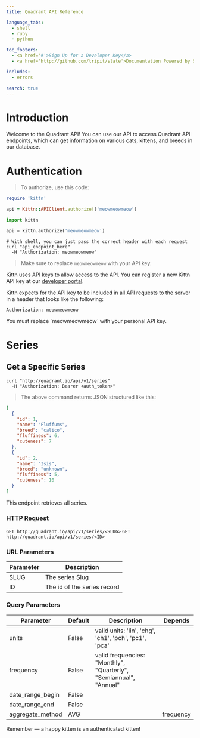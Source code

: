 ```yaml
---
title: Quadrant API Reference

language_tabs:
  - shell
  - ruby
  - python

toc_footers:
  - <a href='#'>Sign Up for a Developer Key</a>
  - <a href='http://github.com/tripit/slate'>Documentation Powered by Slate</a>

includes:
  - errors

search: true
---
```


# Introduction

Welcome to the Quadrant API! You can use our API to access Quadrant API endpoints, which can get information on various cats, kittens, and breeds in our database.


# Authentication

> To authorize, use this code:

```ruby
require 'kittn'

api = Kittn::APIClient.authorize!('meowmeowmeow')
```

```python
import kittn

api = kittn.authorize('meowmeowmeow')
```

```shell
# With shell, you can just pass the correct header with each request
curl "api_endpoint_here"
  -H "Authorization: meowmeowmeow"
```

> Make sure to replace `meowmeowmeow` with your API key.

Kittn uses API keys to allow access to the API. You can register a new Kittn API key at our [developer portal](http://example.com/developers).

Kittn expects for the API key to be included in all API requests to the server in a header that looks like the following:

`Authorization: meowmeowmeow`

<aside class="notice">
You must replace `meowmeowmeow` with your personal API key.
</aside>

# Series

## Get a Specific Series

```shell
curl "http://quadrant.io/api/v1/series"
  -H "Authorization: Bearer <auth_token>"
```

> The above command returns JSON structured like this:

```json
[
  {
    "id": 1,
    "name": "Fluffums",
    "breed": "calico",
    "fluffiness": 6,
    "cuteness": 7
  },
  {
    "id": 2,
    "name": "Isis",
    "breed": "unknown",
    "fluffiness": 5,
    "cuteness": 10
  }
]
```

This endpoint retrieves all series.

### HTTP Request

`GET http://quadrant.io/api/v1/series/<SLUG>`
`GET http://quadrant.io/api/v1/series/<ID>`

### URL Parameters

Parameter | Description
--------- | -----------
SLUG | The series Slug
ID  | The id of the series record

### Query Parameters

Parameter | Default | Description | Depends
--------- | ------- | ----------- | -------
units | False | valid units: 'lin', 'chg', 'ch1', 'pch', 'pc1', 'pca' |
frequency | False | valid frequencies: "Monthly", "Quarterly", "Semiannual", "Annual" |
date_range_begin | False | |
date_range_end | False | |
aggregate_method | AVG | | frequency

<aside class="success">
Remember — a happy kitten is an authenticated kitten!
</aside>

